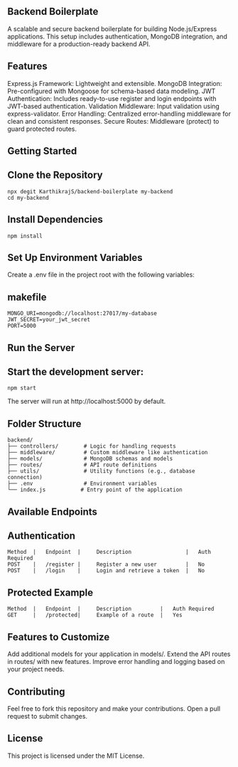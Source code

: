 
## Backend Boilerplate
A scalable and secure backend boilerplate for building Node.js/Express applications. This setup includes authentication, MongoDB integration, and middleware for a production-ready backend API.

## Features
Express.js Framework: Lightweight and extensible.
MongoDB Integration: Pre-configured with Mongoose for schema-based data modeling.
JWT Authentication: Includes ready-to-use register and login endpoints with JWT-based authentication.
Validation Middleware: Input validation using express-validator.
Error Handling: Centralized error-handling middleware for clean and consistent responses.
Secure Routes: Middleware (protect) to guard protected routes.

## Getting Started
## Clone the Repository
```
npx degit KarthikrajS/backend-boilerplate my-backend
cd my-backend
```
## Install Dependencies
```
npm install
```

##  Set Up Environment Variables
Create a .env file in the project root with the following variables:

## makefile
```
MONGO_URI=mongodb://localhost:27017/my-database
JWT_SECRET=your_jwt_secret
PORT=5000
```

## Run the Server
## Start the development server:
```
npm start
```
The server will run at http://localhost:5000 by default.

## Folder Structure
```
backend/
├── controllers/        # Logic for handling requests
├── middleware/         # Custom middleware like authentication
├── models/             # MongoDB schemas and models
├── routes/             # API route definitions
├── utils/              # Utility functions (e.g., database connection)
├── .env                # Environment variables
└── index.js           # Entry point of the application
```

## Available Endpoints
## Authentication
```
Method  |   Endpoint  |     Description	                |   Auth Required
POST    |   /register |	    Register a new user         |   No
POST    |   /login    |     Login and retrieve a token	|   No
```
## Protected Example
```
Method  |   Endpoint  |     Description         |	Auth Required
GET	    |   /protected|     Example of a route	|   Yes
```
## Features to Customize
Add additional models for your application in models/.
Extend the API routes in routes/ with new features.
Improve error handling and logging based on your project needs.

## Contributing
Feel free to fork this repository and make your contributions. Open a pull request to submit changes.

## License
This project is licensed under the MIT License.
